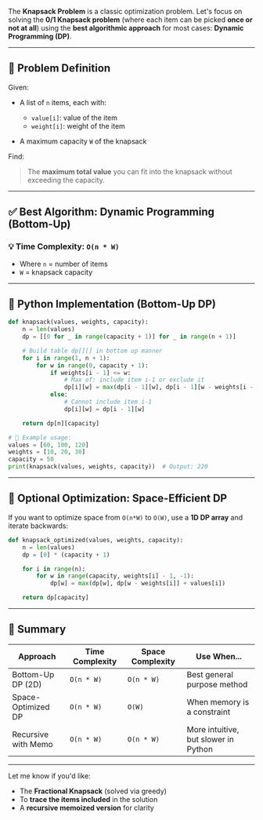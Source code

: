 The **Knapsack Problem** is a classic optimization problem. Let's focus on solving the **0/1 Knapsack problem** (where each item can be picked **once or not at all**) using the **best algorithmic approach** for most cases: **Dynamic Programming (DP)**.

---

## 🧩 Problem Definition

Given:

* A list of `n` items, each with:

  * `value[i]`: value of the item
  * `weight[i]`: weight of the item
* A maximum capacity `W` of the knapsack

Find:

> The **maximum total value** you can fit into the knapsack without exceeding the capacity.

---

## ✅ Best Algorithm: Dynamic Programming (Bottom-Up)

### 💡 Time Complexity: `O(n * W)`

* Where `n` = number of items
* `W` = knapsack capacity

---

## 🐍 Python Implementation (Bottom-Up DP)

```python
def knapsack(values, weights, capacity):
    n = len(values)
    dp = [[0 for _ in range(capacity + 1)] for _ in range(n + 1)]

    # Build table dp[][] in bottom up manner
    for i in range(1, n + 1):
        for w in range(0, capacity + 1):
            if weights[i - 1] <= w:
                # Max of: include item i-1 or exclude it
                dp[i][w] = max(dp[i - 1][w], dp[i - 1][w - weights[i - 1]] + values[i - 1])
            else:
                # Cannot include item i-1
                dp[i][w] = dp[i - 1][w]

    return dp[n][capacity]

# 🧪 Example usage:
values = [60, 100, 120]
weights = [10, 20, 30]
capacity = 50
print(knapsack(values, weights, capacity))  # Output: 220
```

---

## 🧠 Optional Optimization: Space-Efficient DP

If you want to optimize space from `O(n*W)` to `O(W)`, use a **1D DP array** and iterate backwards:

```python
def knapsack_optimized(values, weights, capacity):
    n = len(values)
    dp = [0] * (capacity + 1)

    for i in range(n):
        for w in range(capacity, weights[i] - 1, -1):
            dp[w] = max(dp[w], dp[w - weights[i]] + values[i])

    return dp[capacity]
```

---

## 📌 Summary

| Approach            | Time Complexity | Space Complexity | Use When...                          |
| ------------------- | --------------- | ---------------- | ------------------------------------ |
| Bottom-Up DP (2D)   | `O(n * W)`      | `O(n * W)`       | Best general purpose method          |
| Space-Optimized DP  | `O(n * W)`      | `O(W)`           | When memory is a constraint          |
| Recursive with Memo | `O(n * W)`      | `O(n * W)`       | More intuitive, but slower in Python |

---

Let me know if you'd like:

* The **Fractional Knapsack** (solved via greedy)
* To **trace the items included** in the solution
* A **recursive memoized version** for clarity
